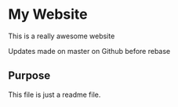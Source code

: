 # My Website

This is a really awesome website

Updates made  on master on Github before rebase

## Purpose

This file is just a readme file.

